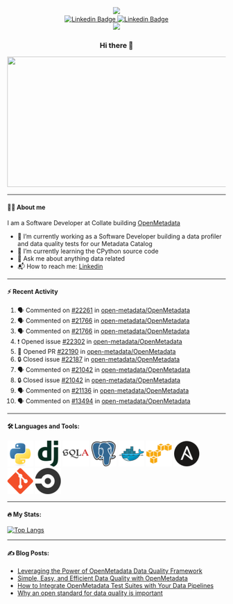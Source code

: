 <div id="header" align="center">
  <img src="https://media.giphy.com/media/5eLDrEaRGHegx2FeF2/giphy.gif" width="100"/>
</div>
<div id="badges" align="center">
  <a href="https://www.linkedin.com/in/teddycrepineau/">
    <img src="https://shields.io/badge/Linkedin-blue?logo=linkedin&logoColor=white&style=for-the-badge" alt="Linkedin Badge"/>
  </a>
  <a href="https://medium.com/@teddycrpineau">
    <img src="https://shields.io/badge/Medium-black?logo=medium&logoColor=white&style=for-the-badge" alt="Linkedin Badge"/>
  </a>
</div>
<div align="center">
  <img src="https://komarev.com/ghpvc/?username=TeddyCr&color=blue&style=flat-square" />
</div>

<h3 align="center">
Hi there 👋
</h3>
<div align="center">
  <img src="https://media.giphy.com/media/L8K62iTDkzGX6/giphy.gif" width="600" height="300"/>
</div>

---

#### :technologist: About me
I am a Software Developer at Collate building <a href="https://open-metadata.org"/>OpenMetadata</a>
- 🔭 I’m currently working as a Software Developer building a data profiler and data quality tests for our Metadata Catalog
- 🐍 I’m currently learning the CPython source code
- 💬 Ask me about anything data related
- 📬 How to reach me: [Linkedin](https://shields.io/badge/Linkedin-blue?logo=linkedin&logoColor=white&style=for-the-badge)

---

#### ⚡️ Recent Activity
<!--START_SECTION:activity-->
1. 🗣 Commented on [#22261](https://github.com/open-metadata/OpenMetadata/issues/22261#issuecomment-3062766436) in [open-metadata/OpenMetadata](https://github.com/open-metadata/OpenMetadata)
2. 🗣 Commented on [#21766](https://github.com/open-metadata/OpenMetadata/pull/21766#issuecomment-3062609490) in [open-metadata/OpenMetadata](https://github.com/open-metadata/OpenMetadata)
3. 🗣 Commented on [#21766](https://github.com/open-metadata/OpenMetadata/pull/21766#issuecomment-3062599468) in [open-metadata/OpenMetadata](https://github.com/open-metadata/OpenMetadata)
4. ❗ Opened issue [#22302](https://github.com/open-metadata/OpenMetadata/issues/22302) in [open-metadata/OpenMetadata](https://github.com/open-metadata/OpenMetadata)
5. 💪 Opened PR [#22190](https://github.com/open-metadata/OpenMetadata/pull/22190) in [open-metadata/OpenMetadata](https://github.com/open-metadata/OpenMetadata)
6. 🔒 Closed issue [#22187](https://github.com/open-metadata/OpenMetadata/issues/22187) in [open-metadata/OpenMetadata](https://github.com/open-metadata/OpenMetadata)
7. 🗣 Commented on [#21042](https://github.com/open-metadata/OpenMetadata/issues/21042#issuecomment-3044849223) in [open-metadata/OpenMetadata](https://github.com/open-metadata/OpenMetadata)
8. 🔒 Closed issue [#21042](https://github.com/open-metadata/OpenMetadata/issues/21042) in [open-metadata/OpenMetadata](https://github.com/open-metadata/OpenMetadata)
9. 🗣 Commented on [#21136](https://github.com/open-metadata/OpenMetadata/issues/21136#issuecomment-3044848104) in [open-metadata/OpenMetadata](https://github.com/open-metadata/OpenMetadata)
10. 🗣 Commented on [#13494](https://github.com/open-metadata/OpenMetadata/issues/13494#issuecomment-3044833825) in [open-metadata/OpenMetadata](https://github.com/open-metadata/OpenMetadata)
<!--END_SECTION:activity-->

---

#### :hammer_and_wrench: Languages and Tools:
<div>
   <img src="https://github.com/devicons/devicon/blob/master/icons/python/python-original.svg" width="60" height="60"/>
   <img src="https://github.com/devicons/devicon/blob/master/icons/django/django-plain.svg" width="60" height="60"/>
   <img src="https://github.com/devicons/devicon/blob/master/icons/sqlalchemy/sqlalchemy-original.svg" width="60" height="60"/>
   <img src="https://github.com/devicons/devicon/blob/master/icons/postgresql/postgresql-original.svg" width="60" height="60"/>
   <img src="https://github.com/devicons/devicon/blob/master/icons/docker/docker-original.svg" width="60" height="60"/>
   <img src="https://github.com/devicons/devicon/blob/master/icons/amazonwebservices/amazonwebservices-original.svg" width="60" height="60"/>
   <img src="https://github.com/devicons/devicon/blob/master/icons/ansible/ansible-original.svg" width="60" height="60"/>
   <img src="https://github.com/devicons/devicon/blob/master/icons/git/git-original.svg" width="60" height="60"/>
   <img src="https://github.com/devicons/devicon/blob/master/icons/circleci/circleci-plain.svg" width="60" height="60"/>
</div>

---

#### 🔥 My Stats:
[![Top Langs](https://github-readme-stats.vercel.app/api/top-langs/?username=TeddyCr&layout=compact&hide=javascript,html,css)](https://github.com/anuraghazra/github-readme-stats)

---

#### ✍️ Blog Posts:
<!-- BLOG-POST-LIST:START -->
- [Leveraging the Power of OpenMetadata Data Quality Framework](https://blog.open-metadata.org/leveraging-the-power-of-openmetadata-data-quality-framework-385ba2d8eaf?source=rss-16e0670af08f------2)
- [Simple, Easy, and Efficient Data Quality with OpenMetadata](https://blog.open-metadata.org/simple-easy-and-efficient-data-quality-with-openmetadata-1c4e7d329364?source=rss-16e0670af08f------2)
- [How to Integrate OpenMetadata Test Suites with Your Data Pipelines](https://blog.open-metadata.org/how-to-integrate-openmetadata-test-suites-with-your-data-pipelines-d83fb55fa494?source=rss-16e0670af08f------2)
- [Why an open standard for data quality is important](https://blog.open-metadata.org/why-are-we-building-a-data-quality-standard-1753fae87259?source=rss-16e0670af08f------2)
<!-- BLOG-POST-LIST:END -->
